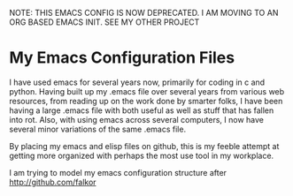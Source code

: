 NOTE: THIS EMACS CONFIG IS NOW DEPRECATED. I AM MOVING TO AN ORG BASED EMACS INIT. SEE MY OTHER PROJECT

My Emacs Configuration Files
=====================================
I have used emacs for several years now, primarily for coding in c and python. Having built up my .emacs file over several years from various web resources, from reading up on the work done by smarter folks, I have been having a large .emacs file with both useful as well as stuff that has fallen into rot. Also, with using emacs across several computers, I now have several minor variations of the same .emacs file.

By placing my emacs and elisp files on github, this is my feeble attempt at getting more organized with perhaps the most use tool in my workplace.

I am trying to model my emacs configuration structure after http://github.com/falkor
